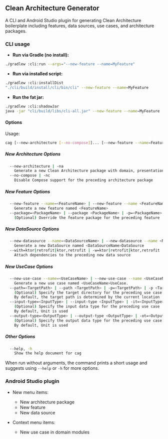 ## Clean Architecture Generator

A CLI and Android Studio plugin for generating Clean Architecture boilerplate including features, data sources, use cases, and architecture packages.

### CLI usage

- **Run via Gradle (no install):**

```bash
./gradlew :cli:run --args="--new-feature --name=MyFeature"
```

- **Run via installed script:**

```bash
./gradlew :cli:installDist
"./cli/build/install/cli/bin/cli" --new-feature --name=MyFeature
```

- **Run the fat jar:**

```bash
./gradlew :cli:shadowJar
java -jar "cli/build/libs/cli-all.jar" --new-feature --name=MyFeature
```

#### Options

Usage:

```bash
cag [--new-architecture [--no-compose]]... [--new-feature --name=FeatureName [--package=PackageName]]... [--new-datasource --name=DataSourceName [--with=ktor|retrofit|ktor,retrofit]]... [--new-use-case --name=UseCaseName [--path=TargetPath]]...
```

##### New Architecture Options
```bash
  --new-architecture | -na
    Generate a new Clean Architecture package with domain, presentation, and UI layers
  --no-compose | -nc
    Disable Compose support for the preceding architecture package
```

##### New Feature Options
```bash
  --new-feature --name=<FeatureName> | --new-feature --name <FeatureName> | -nf --name=<FeatureName> | -nf --name <FeatureName>
    Generate a new feature named <FeatureName>
  --package=<PackageName> | --package <PackageName> | -p=<PackageName> | -p <PackageName> | -p<PackageName>
    (Optional) Override the feature package for the preceding feature
```

##### New DataSource Options
```bash
  --new-datasource --name=<DataSourceName> | --new-datasource --name <Name> | -nds --name=<Name> | -nds --name <Name>
    Generate a new DataSource named <DataSourceName>DataSource
  --with=ktor|retrofit|ktor,retrofit | -w=ktor|retrofit|ktor,retrofit
    Attach dependencies to the preceding new data source
```

##### New UseCase Options
```bash
  --new-use-case --name=<UseCaseName> | --new-use-case --name <UseCaseName> | -nuc --name=<UseCaseName> | -nuc --name <UseCaseName>
    Generate a new use case named <UseCaseName>UseCase.
  --path=<TargetPath> | --path <TargetPath> | -p=<TargetPath> | -p <TargetPath> | -p<TargetPath>
    (Optional) Specify the target directory for the preceding use case
    By default, the target path is determined by the current location
  --input-type=<InputType> | --input-type <InputType> | -it=<InputType> | -it <InputType> | -it<InputType>
    (Optional) Specify the input data type for the preceding use case
    By default, Unit is used
  --output-type=<OutputType> | --output-type <OutputType> | -ot=<OutputType> | -ot <OutputType> | -ot<OutputType>
    (Optional) Specify the output data type for the preceding use case
    By default, Unit is used
```

##### Other Options
```bash
  --help, -h
    Show the help document for cag
```

When run without arguments, the command prints a short usage and suggests using `--help` or `-h` for more options.

### Android Studio plugin

- New menu items:
  - New architecture package
  - New feature
  - New data source

- Context menu items:
  - New use case in domain modules
